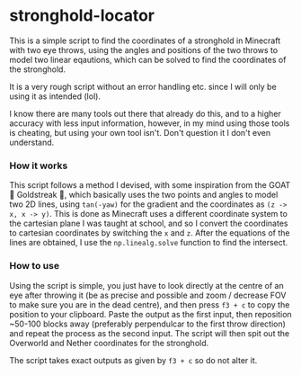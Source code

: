 # stronghold-locator
This is a simple script to find the coordinates of a stronghold in Minecraft with two eye throws, using the angles and positions of the two throws to model two linear eqautions, which can be solved to find the coordinates of the stronghold.

It is a very rough script without an error handling etc. since I will only be using it as intended (lol).

I know there are many tools out there that already do this, and to a higher accuracy with less input information, however, in my mind using those tools is cheating, but using your own tool isn't. Don't question it I don't even understand.

### How it works
This script follows a method I devised, with some inspiration from the GOAT 🐐 Goldstreak 🐐, which basically uses the two points and angles to model two 2D lines, using `tan(-yaw)` for the gradient and the coordinates as `(z -> x, x -> y)`. This is done as Minecraft uses a different coordinate system to the cartesian plane I was taught at school, and so I convert the coordinates to cartesian coordinates by switching the `x` and `z`. After the equations of the lines are obtained, I use the `np.linealg.solve` function to find the intersect.

### How to use
Using the script is simple, you just have to look directly at the centre of an eye after throwing it (be as precise and possible and zoom / decrease FOV to make sure you are in the dead centre), and then press `f3 + c` to copy the position to your clipboard. Paste the output as the first input, then reposition ~50-100 blocks away (preferably perpendulcar to the first throw direction) and repeat the process as the second input. The script will then spit out the Overworld and Nether coordinates for the stronghold.

The script takes exact outputs as given by `f3 + c` so do not alter it.
